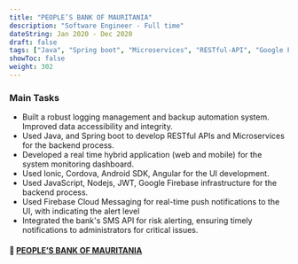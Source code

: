 ```yaml
---
title: "PEOPLE’S BANK OF MAURITANIA"
description: "Software Engineer - Full time"
dateString: Jan 2020 - Dec 2020
draft: false
tags: ["Java", "Spring boot", "Microservices", "RESTful-API", "Google Firebase", "Angular", "Ionic", "Cordova", "Node.js", "JavaScript", "Typescript", "Bootstrap", "Java Unit Tests", "PostgreSQL", "JWT", "FTP Server", "Git", "SQLite", "Astah UML, MS Project Management"]
showToc: false
weight: 302
--- 
```


### Main Tasks

- Built a robust logging management and backup automation system. Improved data accessibility and integrity. 
- Used Java, and Spring boot to develop RESTful APIs and Microservices for the backend process.
- Developed a real time hybrid application (web and mobile) for the system monitoring dashboard.
- Used Ionic, Cordova, Android SDK, Angular for the UI development.
- Used JavaScript, Nodejs, JWT, Google Firebase infrastructure for the backend process.
- Used Firebase Cloud Messaging for real-time push notifications to the UI, with indicating the alert level
- Integrated the bank's SMS API for risk alerting, ensuring timely notifications to administrators for critical issues.


#### 🔗 [**PEOPLE’S BANK OF MAURITANIA**](https://www.bpm.mr/)